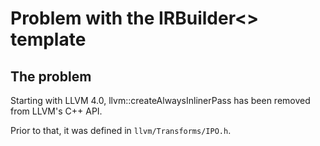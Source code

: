 # Problem with the IRBuilder<> template

## The problem

Starting with LLVM 4.0, llvm::createAlwaysInlinerPass has been removed
from LLVM's C++ API.

Prior to that, it was defined in `llvm/Transforms/IPO.h`.

